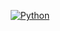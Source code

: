 <p align="center">
  <a align="center" href="">
    <!-- "https://latex.codecogs.com/svg.image?\huge%20\sin^2(x)+\cos^2(x)=1" -->
    <img alt="Python" src="https://latex.codecogs.com/png.latex?%5Cdpi%7B300%7D%20%5Chuge%20%7Be%7D%5E%7Bi%5Cpi%7D&plus;1%3D0"/>
  </a>
</p>
